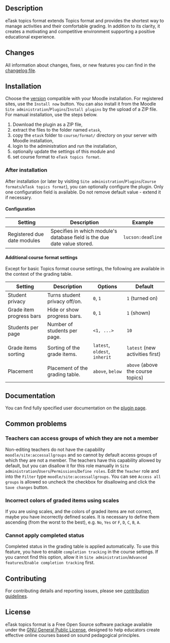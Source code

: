 ## Description

eTask topics format extends Topics format and provides the shortest way to manage activities and their comfortable grading. In addition to its clarity, it creates a motivating and competitive environment supporting a positive educational experience.

## Changes

All information about changes, fixes, or new features you can find in the [changelog file](CHANGELOG.md).

## Installation

Choose the [version](https://moodle.org/plugins/pluginversions.php?plugin=format_etask) compatible with your Moodle installation. For registered sites, use the `Install now` button. You can also install it from the Moodle `Site administration`/`Plugins`/`Install plugins` by the upload of a ZIP file. For manual installation, use the steps below.

1. Download the plugin as a ZIP file,
2. extract the files to the folder named `etask`,
3. copy the `etask` folder to `course/format/` directory on your server with Moodle installation,
4. login to the administration and run the installation,
5. optionally update the settings of this module and
6. set course format to `eTask topics format`.

### After installation

After installation (or later by visiting `Site administration`/`Plugins`/`Course formats`/`eTask topics format`), you can optionally configure the plugin. Only one configuration field is available. Do not remove default value - extend it if necessary.

#### Configuration

| Setting                     | Description                                                              | Example           |
| --------------------------- | ------------------------------------------------------------------------ | ----------------- |
| Registered due date modules | Specifies in which module's database field is the due date value stored. | `lucson:deadline` |

#### Additional course format settings

Except for basic Topics format course settings, the following are available in the context of the grading table.

| Setting                  | Description                     | Options                       | Default                           |
| ------------------------ | ------------------------------- | ----------------------------- | --------------------------------- |
| Student privacy          | Turns student privacy off/on.   | `0`, `1`                      | `1` (turned on)                   |
| Grade item progress bars | Hide or show progress bars.     | `0`, `1`                      | `1` (shown)                       |
| Students per page        | Number of students per page.    | `<1, ...>`                    | `10`                              |
| Grade items sorting      | Sorting of the grade items.     | `latest`, `oldest`, `inherit` | `latest` (new activities first)   |
| Placement                | Placement of the grading table. | `above`, `below`              | `above` (above the course topics) |

## Documentation

You can find fully specified user documentation on the [plugin page](https://moodle.org/plugins/format_etask).

## Common problems

### Teachers can access groups of which they are not a member

Non-editing teachers do not have the capability `moodle/site:accessallgroups` and so cannot by default access groups of which they are not a member. The teachers have this capability allowed by default, but you can disallow it for this role manually in `Site administration`/`Users`/`Permissions`/`Define roles`. Edit the `Teacher` role and into the `Filter` type `moodle/site:accessallgroups`. You can see `Access all groups` is allowed so uncheck the checkbox for disallowing and click the `Save changes` button.

### Incorrect colors of graded items using scales

If you are using scales, and the colors of graded items are not correct, maybe you have incorrectly defined scales. It is necessary to define them ascending (from the worst to the best), e.g. `No`, `Yes` or `F`, `D`, `C`, `B`, `A`.

### Cannot apply completed status

Completed status in the grading table is applied automatically. To use this feature, you have to enable `completion tracking` in the course settings. If you cannot find this option, allow it in `Site administration`/`Advanced features`/`Enable completion tracking` first.

## Contributing

For contributing details and reporting issues, please see [contribution guidelines](CONTRIBUTING.md).

## License

eTask topics format is a Free Open Source software package available under the [GNU General Public License](LICENSE), designed to help educators create effective online courses based on sound pedagogical principles.
